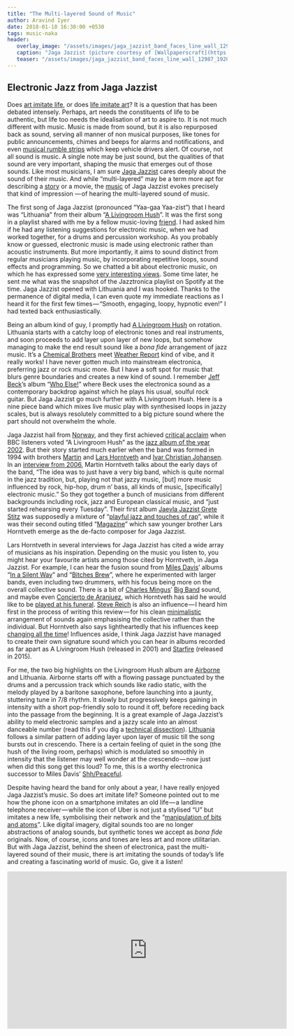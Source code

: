 ```yaml
---
title: "The Multi-layered Sound of Music"
author: Aravind Iyer
date: 2018-01-18 16:30:00 +0530
tags: music-naka
header:
   overlay_image: "/assets/images/jaga_jazzist_band_faces_line_wall_12987_1920x1080.jpg"
   caption: "Jaga Jazzist (picture courtesy of [Wallpaperscraft](https://wallpaperscraft.com/download/jaga_jazzist_band_faces_line_wall_12987/1920x1080))"
   teaser: "/assets/images/jaga_jazzist_band_faces_line_wall_12987_1920x1080.jpg"
---
```

## Electronic Jazz from Jaga Jazzist

Does [art imitate life](https://www.psychologytoday.com/blog/the-psychology-fiction/201104/does-art-imitate-life),
or does [life imitate art](https://en.wikipedia.org/wiki/Life_imitating_art)? It is a question that has been
debated intensely. Perhaps, art needs the constituents of life to be authentic, but life too needs the
idealisation of art to aspire to. It is not much different with music. Music is made from sound, but it is also
repurposed back as sound, serving all manner of non musical purposes, like tones for public announcements, chimes
and beeps for alarms and notifications, and even [musical rumble strips](https://en.wikipedia.org/wiki/Musical_road)
which keep vehicle drivers alert. Of course, not all sound is music. A single note may be just sound, but the
qualities of that sound are very important, shaping the music that emerges out of those sounds. Like most
musicians, I am sure [Jaga Jazzist](https://en.wikipedia.org/wiki/Jaga_Jazzist) cares deeply about the sound of
their music. And while “multi-layered” may be a term more apt for describing a
[story](https://en.wikipedia.org/wiki/Story_within_a_story) or a movie, the
[music](https://ninjatune.net/artist/jaga-jazzist) of Jaga Jazzist evokes precisely that kind of impression
— of hearing the multi-layered sound of music.

The first song of Jaga Jazzist (pronounced “Yaa-gaa Yaa-zist”) that I heard was “Lithuania” from their
album “[A Livingroom Hush](https://en.wikipedia.org/wiki/A_Livingroom_Hush)”. It was the first song in
a playlist shared with me by a fellow music-loving [friend](https://medium.com/@prateeks). I had asked him
if he had any listening suggestions for electronic music, when we had worked together, for a drums and
percussion workshop. As you probably know or guessed, electronic music is made using electronic rather
than acoustic instruments. But more importantly, it aims to sound distinct from regular musicians playing
music, by incorporating repetitive loops, sound effects and programming. So we chatted a bit about
electronic music, on which he has expressed some
[very interesting views](https://medium.com/@prateeks/soundscapes-and-why-edm-is-the-music-for-today-738a669ac83b).
Some time later, he sent me what was the snapshot of the Jazztronica playlist on Spotify at the time.
Jaga Jazzist opened with Lithuania and I was hooked. Thanks to the permanence of digital media, I can
even quote my immediate reactions as I heard it for the first few times — “Smooth, engaging, loopy,
hypnotic even!” I had texted back enthusiastically.

Being an album kind of guy, I promptly had
[A Livingroom Hush](https://www.allmusic.com/album/a-livingroom-hush-mw0000660007) on rotation.
Lithuania starts with a catchy loop of electronic tones and real instruments, and soon proceeds to
add layer upon layer of new loops, but somehow managing to make the end result sound like a *bona fide*
arrangement of jazz music. It’s a [Chemical Brothers](https://en.wikipedia.org/wiki/The_Chemical_Brothers)
meet [Weather Report](https://en.wikipedia.org/wiki/Weather_Report) kind of vibe, and it really works!
I have never gotten much into mainstream electronica, preferring jazz or rock music more. But I have a
soft spot for music that blurs genre boundaries and creates a new kind of sound. I remember
[Jeff Beck](https://en.wikipedia.org/wiki/Jeff_Beck)’s album
“[Who Else!](https://www.allmusic.com/album/who-else%21-mw0000602855)” where Beck uses the electronica
sound as a contemporary backdrop against which he plays his usual, soulful rock guitar. But Jaga Jazzist
go much further with A Livingroom Hush. Here is a nine piece band which mixes live music play with
synthesised loops in jazzy scales, but is always resolutely committed to a big picture sound where
the part should not overwhelm the whole.

Jaga Jazzist hail from [Norway](http://www.listento.no/), and they first achieved
[critical acclaim](http://www.listento.no/mic.nsf/doc/art2003010611203678263218) when BBC listeners
voted “A Livingroom Hush” as the [jazz album of the year 2002](http://www.bbc.co.uk/music/reviews/zn4h/).
But their story started much earlier when the band was formed in 1994 with brothers
[Martin](https://en.wikipedia.org/wiki/Martin_Horntveth) and
[Lars Horntveth](https://en.wikipedia.org/wiki/Lars_Horntveth) and
[Ivar Christian Johansen](https://en.wikipedia.org/wiki/Ravi_%28Ivar_Johansen%29). In an
[interview from 2006](https://www.tinymixtapes.com/features/jaga-jazzist), Martin Horntveth talks about
the early days of the band, “The idea was to just have a very big band, which is quite normal in the
jazz tradition, but, playing not that jazzy music, [but] more music influenced by rock, hip-hop,
drum n’ bass, all kinds of music, [specifically] electronic music.” So they got together a bunch of
musicians from different backgrounds including rock, jazz and European classical music, and “just
started rehearsing every Tuesday”. Their first album
[Jaevla Jazzist Grete Stitz](https://en.wikipedia.org/wiki/Jævla_Jazzist_Grete_Stitz) was supposedly
a mixture of “[playful jazz and touches of rap](http://www.mic.no/nmi.nsf/micdoc/art2006051610322966135500)”,
while it was their second outing titled “[Magazine](https://www.allmusic.com/album/magazine-ep-mw0001294012)”
which saw younger brother Lars Horntveth emerge as the de-facto composer for Jaga Jazzist. 

Lars Horntveth in several interviews for Jaga Jazzist has cited a wide array of musicians as his
inspiration. Depending on the music you listen to, you might hear your favourite artists among those
cited by Horntveth, in Jaga Jazzist. For example, I can hear the fusion sound from
[Miles Davis](https://en.wikipedia.org/wiki/Miles_Davis)’ albums
“[In a Silent Way](https://en.wikipedia.org/wiki/In_a_Silent_Way)” and
“[Bitches Brew](https://en.wikipedia.org/wiki/Bitches_Brew)”, where he experimented with larger bands,
even including two drummers, with his focus being more on the overall collective sound.
There is a bit of [Charles Mingus](https://en.wikipedia.org/wiki/Charles_Mingus)’
[Big Band](https://en.wikipedia.org/wiki/Mingus_Big_Band) sound, and maybe even
[Concierto de Aranjuez](https://en.wikipedia.org/wiki/Concierto_de_Aranjuez), which Horntveth has
said he would like to be
[played at his funeral](https://www.allaboutjazz.com/with-lars-horntveth-jaga-jazzist-jaga-jazzist-by-lars-horntveth.php?page=1).
[Steve Reich](https://en.wikipedia.org/wiki/Steve_Reich) is also an influence — I heard him
first in the process of writing this review — for his clean
[minimalistic](https://en.wikipedia.org/wiki/Minimal_music) arrangement of sounds again emphasising
the collective rather than the individual. But Horntveth also says lightheartedly that his influences keep
[changing all the time](https://www.allaboutjazz.com/with-lars-horntveth-jaga-jazzist-jaga-jazzist-by-lars-horntveth.php?page=1)!
Influences aside, I think Jaga Jazzist have managed to create their own signature sound which you can
hear in albums recorded as far apart as A Livingroom Hush (released in 2001) and
[Starfire](https://jagajazzist.bandcamp.com/album/starfire) (released in 2015). 

For me, the two big highlights on the Livingroom Hush album are
[Airborne](https://youtu.be/C0nHo1IdQ6E) and Lithuania. Airborne starts off with a flowing passage
punctuated by the drums and a percussion track which sounds like radio static, with the melody played
by a baritone saxophone, before launching into a jaunty, stuttering tune in 7/8 rhythm. It slowly but
progressively keeps gaining in intensity with a short pop-friendly solo to round it off, before receding
back into the passage from the beginning. It is a great example of Jaga Jazzist’s ability to meld
electronic samples and a jazzy scale into an almost danceable number (read this if you dig a 
[technical dissection](https://sites.google.com/site/thepopdescriptivist/home/jaga-jazzist-airborne)).
[Lithuania](https://youtu.be/2MferjKXc1c) follows a similar pattern of adding layer upon layer of music
till the song bursts out in crescendo. There is a certain feeling of quiet in the song (the hush of
the living room, perhaps) which is modulated so smoothly in intensity that the listener may well wonder
at the crescendo — now just when did this song get this loud? To me, this is a worthy electronica
successor to Miles Davis’ [Shh/Peaceful](https://youtu.be/lQKt7DTKyJU).

Despite having heard the band for only about a year, I have really enjoyed Jaga Jazzist’s music. So
does art imitate life? Someone pointed out to me how the phone icon on a smartphone imitates an old
life — a landline telephone receiver — while the icon of Uber is not just a stylised “U” but imitates
a new life, symbolising their network and the
“[manipulation of bits and atoms](https://www.wired.com/2016/02/the-inside-story-behind-ubers-colorful-redesign/)”.
Like digital imagery, digital sounds too are no longer abstractions of analog sounds, but synthetic
tones we accept as *bona fide* originals. Now, of course, icons and tones are less art and more
utilitarian. But with Jaga Jazzist, behind the sheen of electronica, past the multi-layered sound of
their music, there is art imitating the sounds of today’s life and creating a fascinating world of music.
Go, give it a listen!

<iframe width="640" height="360" src="https://www.youtube-nocookie.com/embed/36aZyBDeE3E?controls=0&amp;showinfo=0" frameborder="0" allowfullscreen></iframe>
